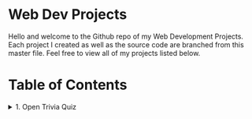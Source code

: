 # Web Dev Projects

Hello and welcome to the Github repo of my Web Development Projects. Each project I created as well as the source code are branched from this master file. Feel free to view all of my projects listed below.

# Table of Contents
<details>
<summary>1. Open Trivia Quiz</summary>
<h3>Overview</h3>

> This is a trivia quiz app. It asks quiestions about computer informations and you just have to pick you answers from the options provided. It uses its data from [Open Trivia Database](https://opentdb.com/) - an open source database

[View it live from your browser.](https://mrjaysonwong.github.io/quizzical-v3/) Deployed with github pages
<br>
[View project source code.](https://github.com/mrjaysonwong/quizzical-v3)
<br>
[Figma mockups.](https://www.figma.com/file/G1H8vaeCJlPz6GHRiHOgPU/Quizzical-v3-w%2F-ReactJS?node-id=47%3A205)

> ### :hammer_and_wrench: Languages and Tools used on this project:
<img width='50px' height='50px' src="https://github.com/devicons/devicon/blob/master/icons/react/react-original.svg">
<img width='50px' height='50px' src="https://github.com/devicons/devicon/blob/master/icons/javascript/javascript-plain.svg">
<img width='50px' height='50px' src="https://github.com/devicons/devicon/blob/master/icons/css3/css3-plain.svg">
<img width='50px' height='50px' src="https://github.com/devicons/devicon/blob/master/icons/html5/html5-plain.svg">
<img width='50px' height='50px' src="https://github.com/devicons/devicon/blob/master/icons/vscode/vscode-original.svg">
<img width='50px' height='50px' src="https://github.com/devicons/devicon/blob/master/icons/figma/figma-original.svg">
</details>

